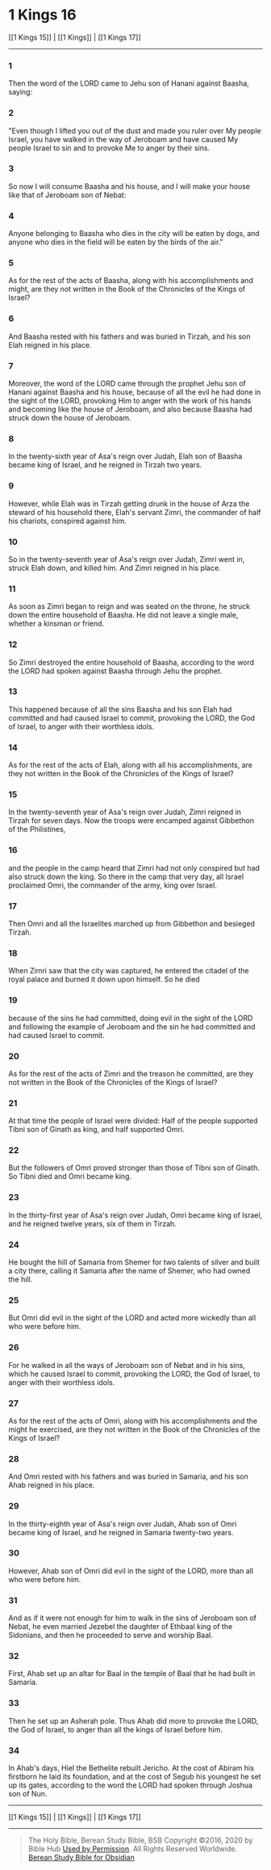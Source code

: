 # 1 Kings 16

[[1 Kings 15]] | [[1 Kings]] | [[1 Kings 17]]

---

### 1
Then the word of the LORD came to Jehu son of Hanani against Baasha, saying:

### 2
"Even though I lifted you out of the dust and made you ruler over My people Israel, you have walked in the way of Jeroboam and have caused My people Israel to sin and to provoke Me to anger by their sins.

### 3
So now I will consume Baasha and his house, and I will make your house like that of Jeroboam son of Nebat:

### 4
Anyone belonging to Baasha who dies in the city will be eaten by dogs, and anyone who dies in the field will be eaten by the birds of the air."

### 5
As for the rest of the acts of Baasha, along with his accomplishments and might, are they not written in the Book of the Chronicles of the Kings of Israel?

### 6
And Baasha rested with his fathers and was buried in Tirzah, and his son Elah reigned in his place.

### 7
Moreover, the word of the LORD came through the prophet Jehu son of Hanani against Baasha and his house, because of all the evil he had done in the sight of the LORD, provoking Him to anger with the work of his hands and becoming like the house of Jeroboam, and also because Baasha had struck down the house of Jeroboam.

### 8
In the twenty-sixth year of Asa's reign over Judah, Elah son of Baasha became king of Israel, and he reigned in Tirzah two years.

### 9
However, while Elah was in Tirzah getting drunk in the house of Arza the steward of his household there, Elah's servant Zimri, the commander of half his chariots, conspired against him.

### 10
So in the twenty-seventh year of Asa's reign over Judah, Zimri went in, struck Elah down, and killed him. And Zimri reigned in his place.

### 11
As soon as Zimri began to reign and was seated on the throne, he struck down the entire household of Baasha. He did not leave a single male, whether a kinsman or friend.

### 12
So Zimri destroyed the entire household of Baasha, according to the word the LORD had spoken against Baasha through Jehu the prophet.

### 13
This happened because of all the sins Baasha and his son Elah had committed and had caused Israel to commit, provoking the LORD, the God of Israel, to anger with their worthless idols.

### 14
As for the rest of the acts of Elah, along with all his accomplishments, are they not written in the Book of the Chronicles of the Kings of Israel?

### 15
In the twenty-seventh year of Asa's reign over Judah, Zimri reigned in Tirzah for seven days. Now the troops were encamped against Gibbethon of the Philistines,

### 16
and the people in the camp heard that Zimri had not only conspired but had also struck down the king. So there in the camp that very day, all Israel proclaimed Omri, the commander of the army, king over Israel.

### 17
Then Omri and all the Israelites marched up from Gibbethon and besieged Tirzah.

### 18
When Zimri saw that the city was captured, he entered the citadel of the royal palace and burned it down upon himself. So he died

### 19
because of the sins he had committed, doing evil in the sight of the LORD and following the example of Jeroboam and the sin he had committed and had caused Israel to commit.

### 20
As for the rest of the acts of Zimri and the treason he committed, are they not written in the Book of the Chronicles of the Kings of Israel?

### 21
At that time the people of Israel were divided: Half of the people supported Tibni son of Ginath as king, and half supported Omri.

### 22
But the followers of Omri proved stronger than those of Tibni son of Ginath. So Tibni died and Omri became king.

### 23
In the thirty-first year of Asa's reign over Judah, Omri became king of Israel, and he reigned twelve years, six of them in Tirzah.

### 24
He bought the hill of Samaria from Shemer for two talents of silver and built a city there, calling it Samaria after the name of Shemer, who had owned the hill.

### 25
But Omri did evil in the sight of the LORD and acted more wickedly than all who were before him.

### 26
For he walked in all the ways of Jeroboam son of Nebat and in his sins, which he caused Israel to commit, provoking the LORD, the God of Israel, to anger with their worthless idols.

### 27
As for the rest of the acts of Omri, along with his accomplishments and the might he exercised, are they not written in the Book of the Chronicles of the Kings of Israel?

### 28
And Omri rested with his fathers and was buried in Samaria, and his son Ahab reigned in his place.

### 29
In the thirty-eighth year of Asa's reign over Judah, Ahab son of Omri became king of Israel, and he reigned in Samaria twenty-two years.

### 30
However, Ahab son of Omri did evil in the sight of the LORD, more than all who were before him.

### 31
And as if it were not enough for him to walk in the sins of Jeroboam son of Nebat, he even married Jezebel the daughter of Ethbaal king of the Sidonians, and then he proceeded to serve and worship Baal.

### 32
First, Ahab set up an altar for Baal in the temple of Baal that he had built in Samaria.

### 33
Then he set up an Asherah pole. Thus Ahab did more to provoke the LORD, the God of Israel, to anger than all the kings of Israel before him.

### 34
In Ahab's days, Hiel the Bethelite rebuilt Jericho. At the cost of Abiram his firstborn he laid its foundation, and at the cost of Segub his youngest he set up its gates, according to the word the LORD had spoken through Joshua son of Nun.

---

[[1 Kings 15]] | [[1 Kings]] | [[1 Kings 17]]

---

> The Holy Bible, Berean Study Bible, BSB
> Copyright &copy;2016, 2020 by Bible Hub
> [Used by Permission](https://berean.bible/terms.htm). All Rights Reserved Worldwide.
> [Berean Study Bible for Obsidian](https://github.com/gapmiss/berean-study-bible-for-obsidian)</small>

